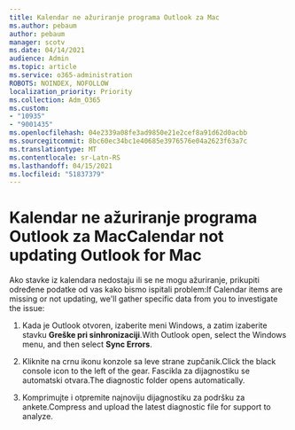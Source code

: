 ```yaml
---
title: Kalendar ne ažuriranje programa Outlook za Mac
ms.author: pebaum
author: pebaum
manager: scotv
ms.date: 04/14/2021
audience: Admin
ms.topic: article
ms.service: o365-administration
ROBOTS: NOINDEX, NOFOLLOW
localization_priority: Priority
ms.collection: Adm_O365
ms.custom:
- "10935"
- "9001435"
ms.openlocfilehash: 04e2339a08fe3ad9850e21e2cef8a91d62d0acbb
ms.sourcegitcommit: 8bc60ec34bc1e40685e3976576e04a2623f63a7c
ms.translationtype: MT
ms.contentlocale: sr-Latn-RS
ms.lasthandoff: 04/15/2021
ms.locfileid: "51837379"
---
```

# <a name="calendar-not-updating-outlook-for-mac"></a><span data-ttu-id="12739-102">Kalendar ne ažuriranje programa Outlook za Mac</span><span class="sxs-lookup"><span data-stu-id="12739-102">Calendar not updating Outlook for Mac</span></span>

<span data-ttu-id="12739-103">Ako stavke iz kalendara nedostaju ili se ne mogu ažuriranje, prikupiti određene podatke od vas kako bismo ispitali problem:</span><span class="sxs-lookup"><span data-stu-id="12739-103">If Calendar items are missing or not updating, we'll gather specific data from you to investigate the issue:</span></span>

1. <span data-ttu-id="12739-104">Kada je Outlook otvoren, izaberite meni Windows, a zatim izaberite stavku **Greške pri sinhronizaciji**.</span><span class="sxs-lookup"><span data-stu-id="12739-104">With Outlook open, select the Windows menu, and then select **Sync Errors**.</span></span>

1. <span data-ttu-id="12739-105">Kliknite na crnu ikonu konzole sa leve strane zupčanik.</span><span class="sxs-lookup"><span data-stu-id="12739-105">Click the black console icon to the left of the gear.</span></span> <span data-ttu-id="12739-106">Fascikla za dijagnostiku se automatski otvara.</span><span class="sxs-lookup"><span data-stu-id="12739-106">The diagnostic folder opens automatically.</span></span>

1. <span data-ttu-id="12739-107">Komprimujte i otpremite najnoviju dijagnostiku za podršku za ankete.</span><span class="sxs-lookup"><span data-stu-id="12739-107">Compress and upload the latest diagnostic file for support to analyze.</span></span>